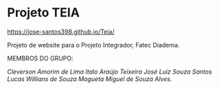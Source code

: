 # Projeto TEIA
https://jose-santos398.github.io/Teia/

Projeto de website para o Projeto Integrador, Fatec Diadema.

MEMBROS DO GRUPO: 

_Cleverson Amorim de Lima_
_Italo Araújo Teixeira_
_José Luiz Souza Santos_
_Lucas Willians de Souza Magueta_
_Miguel de Souza Alves._

